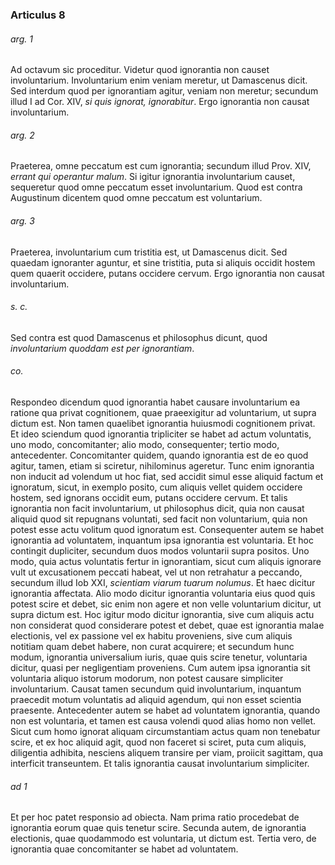### Articulus 8

###### arg. 1
Ad octavum sic proceditur. Videtur quod ignorantia non causet involuntarium. Involuntarium enim veniam meretur, ut Damascenus dicit. Sed interdum quod per ignorantiam agitur, veniam non meretur; secundum illud I ad Cor. XIV, *si quis ignorat, ignorabitur*. Ergo ignorantia non causat involuntarium.

###### arg. 2
Praeterea, omne peccatum est cum ignorantia; secundum illud Prov. XIV, *errant qui operantur malum*. Si igitur ignorantia involuntarium causet, sequeretur quod omne peccatum esset involuntarium. Quod est contra Augustinum dicentem quod omne peccatum est voluntarium.

###### arg. 3
Praeterea, involuntarium cum tristitia est, ut Damascenus dicit. Sed quaedam ignoranter aguntur, et sine tristitia, puta si aliquis occidit hostem quem quaerit occidere, putans occidere cervum. Ergo ignorantia non causat involuntarium.

###### s. c.
Sed contra est quod Damascenus et philosophus dicunt, quod *involuntarium quoddam est per ignorantiam*.

###### co.
Respondeo dicendum quod ignorantia habet causare involuntarium ea ratione qua privat cognitionem, quae praeexigitur ad voluntarium, ut supra dictum est. Non tamen quaelibet ignorantia huiusmodi cognitionem privat. Et ideo sciendum quod ignorantia tripliciter se habet ad actum voluntatis, uno modo, concomitanter; alio modo, consequenter; tertio modo, antecedenter. Concomitanter quidem, quando ignorantia est de eo quod agitur, tamen, etiam si sciretur, nihilominus ageretur. Tunc enim ignorantia non inducit ad volendum ut hoc fiat, sed accidit simul esse aliquid factum et ignoratum, sicut, in exemplo posito, cum aliquis vellet quidem occidere hostem, sed ignorans occidit eum, putans occidere cervum. Et talis ignorantia non facit involuntarium, ut philosophus dicit, quia non causat aliquid quod sit repugnans voluntati, sed facit non voluntarium, quia non potest esse actu volitum quod ignoratum est. Consequenter autem se habet ignorantia ad voluntatem, inquantum ipsa ignorantia est voluntaria. Et hoc contingit dupliciter, secundum duos modos voluntarii supra positos. Uno modo, quia actus voluntatis fertur in ignorantiam, sicut cum aliquis ignorare vult ut excusationem peccati habeat, vel ut non retrahatur a peccando, secundum illud Iob XXI, *scientiam viarum tuarum nolumus*. Et haec dicitur ignorantia affectata. Alio modo dicitur ignorantia voluntaria eius quod quis potest scire et debet, sic enim non agere et non velle voluntarium dicitur, ut supra dictum est. Hoc igitur modo dicitur ignorantia, sive cum aliquis actu non considerat quod considerare potest et debet, quae est ignorantia malae electionis, vel ex passione vel ex habitu proveniens, sive cum aliquis notitiam quam debet habere, non curat acquirere; et secundum hunc modum, ignorantia universalium iuris, quae quis scire tenetur, voluntaria dicitur, quasi per negligentiam proveniens. Cum autem ipsa ignorantia sit voluntaria aliquo istorum modorum, non potest causare simpliciter involuntarium. Causat tamen secundum quid involuntarium, inquantum praecedit motum voluntatis ad aliquid agendum, qui non esset scientia praesente. Antecedenter autem se habet ad voluntatem ignorantia, quando non est voluntaria, et tamen est causa volendi quod alias homo non vellet. Sicut cum homo ignorat aliquam circumstantiam actus quam non tenebatur scire, et ex hoc aliquid agit, quod non faceret si sciret, puta cum aliquis, diligentia adhibita, nesciens aliquem transire per viam, proiicit sagittam, qua interficit transeuntem. Et talis ignorantia causat involuntarium simpliciter.

###### ad 1
Et per hoc patet responsio ad obiecta. Nam prima ratio procedebat de ignorantia eorum quae quis tenetur scire. Secunda autem, de ignorantia electionis, quae quodammodo est voluntaria, ut dictum est. Tertia vero, de ignorantia quae concomitanter se habet ad voluntatem.

